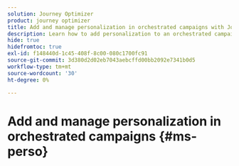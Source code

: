 ```yaml
---
solution: Journey Optimizer
product: journey optimizer
title: Add and manage personalization in orchestrated campaigns with Journey Optimizer
description: Learn how to add personalization to an orchestrated campaign with Adobe Journey Optimizer
hide: true
hidefromtoc: true
exl-id: f148440d-1c45-408f-8c00-080c1700fc91
source-git-commit: 3d380d2d02eb7043aebcffd00bb2092e7341b0d5
workflow-type: tm+mt
source-wordcount: '30'
ht-degree: 0%

---
```


# Add and manage personalization in orchestrated campaigns {#ms-perso}
